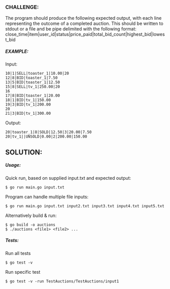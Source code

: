 ### CHALLENGE:

The program should produce the following expected output, with each line representing the
outcome of a completed auction. This should be written to stdout or a file and be pipe
delimited with the following format:
close_time|item|user_id|status|price_paid|total_bid_count|highest_bid|lowest_bid

##### EXAMPLE:

Input:

    10|1|SELL|toaster_1|10.00|20
    12|8|BID|toaster_1|7.50
    13|5|BID|toaster_1|12.50
    15|8|SELL|tv_1|250.00|20
    16
    17|8|BID|toaster_1|20.00
    18|1|BID|tv_1|150.00
    19|3|BID|tv_1|200.00
    20
    21|3|BID|tv_1|300.00


Output:

    20|toaster_1|8|SOLD|12.50|3|20.00|7.50
    20|tv_1||UNSOLD|0.00|2|200.00|150.00


## SOLUTION:

##### Usage:

Quick run, based on supplied input.txt and expected output:

    $ go run main.go input.txt

Program can handle multiple file inputs:

    $ go run main.go input.txt input2.txt input3.txt input4.txt input5.txt

Alternatively build & run:
    
    $ go build -o auctions
    $ ./auctions <file1> <file2> ...


##### Tests:

Run all tests

    $ go test -v

Run specific test

    $ go test -v -run TestAuctions/TestAuctions/input1